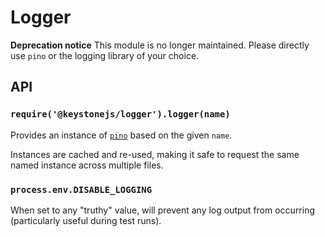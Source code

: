 <!--[meta]
section: api
subSection: utilities
title: Logger
[meta]-->

# Logger

**Deprecation notice** This module is no longer maintained. Please directly use `pino` or the logging library of your choice.

## API

### `require('@keystonejs/logger').logger(name)`

Provides an instance of [`pino`](https://github.com/pinojs/pino) based on the given `name`.

Instances are cached and re-used, making it safe to request the same named instance across multiple files.

### `process.env.DISABLE_LOGGING`

When set to any "truthy" value, will prevent any log output from occurring (particularly useful during test runs).
